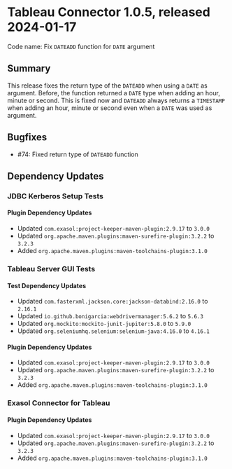 # Tableau Connector 1.0.5, released 2024-01-17

Code name: Fix `DATEADD` function for `DATE` argument

## Summary

This release fixes the return type of the `DATEADD` when using a `DATE` as argument. Before, the function returned a `DATE` type when adding an hour, minute or second. This is fixed now and `DATEADD` always returns a `TIMESTAMP` when adding an hour, minute or second even when a `DATE` was used as argument.

## Bugfixes

* #74: Fixed return type of `DATEADD` function

## Dependency Updates

### JDBC Kerberos Setup Tests

#### Plugin Dependency Updates

* Updated `com.exasol:project-keeper-maven-plugin:2.9.17` to `3.0.0`
* Updated `org.apache.maven.plugins:maven-surefire-plugin:3.2.2` to `3.2.3`
* Added `org.apache.maven.plugins:maven-toolchains-plugin:3.1.0`

### Tableau Server GUI Tests

#### Test Dependency Updates

* Updated `com.fasterxml.jackson.core:jackson-databind:2.16.0` to `2.16.1`
* Updated `io.github.bonigarcia:webdrivermanager:5.6.2` to `5.6.3`
* Updated `org.mockito:mockito-junit-jupiter:5.8.0` to `5.9.0`
* Updated `org.seleniumhq.selenium:selenium-java:4.16.0` to `4.16.1`

#### Plugin Dependency Updates

* Updated `com.exasol:project-keeper-maven-plugin:2.9.17` to `3.0.0`
* Updated `org.apache.maven.plugins:maven-surefire-plugin:3.2.2` to `3.2.3`
* Added `org.apache.maven.plugins:maven-toolchains-plugin:3.1.0`

### Exasol Connector for Tableau

#### Plugin Dependency Updates

* Updated `com.exasol:project-keeper-maven-plugin:2.9.17` to `3.0.0`
* Updated `org.apache.maven.plugins:maven-surefire-plugin:3.2.2` to `3.2.3`
* Added `org.apache.maven.plugins:maven-toolchains-plugin:3.1.0`
